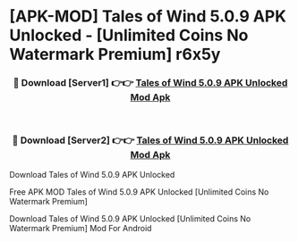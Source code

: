 # [APK-MOD] Tales of Wind 5.0.9 APK Unlocked - [Unlimited Coins No Watermark Premium] r6x5y



<div align="center">
<h3>🔴 Download [Server1] 👉👉 <a href="https://momento.my/?title=Tales_of_Wind_5.0.9_APK_Unlocked">Tales of Wind 5.0.9 APK Unlocked Mod Apk</a></h3><br>

<h3>🔴 Download [Server2] 👉👉 <a href="https://momento.my/?title=Tales_of_Wind_5.0.9_APK_Unlocked">Tales of Wind 5.0.9 APK Unlocked Mod Apk</a></h3>
</div>



Download Tales of Wind 5.0.9 APK Unlocked 

Free APK MOD Tales of Wind 5.0.9 APK Unlocked [Unlimited Coins No Watermark Premium]

Download Tales of Wind 5.0.9 APK Unlocked [Unlimited Coins No Watermark Premium] Mod For Android

